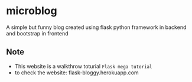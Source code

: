 # microblog
A simple but funny blog created using flask python framework in backend and bootstrap in frontend
## Note
- This website is a walkthrow toturial `Flask mega tutorial`
- to check the website: flask-bloggy.herokuapp.com
